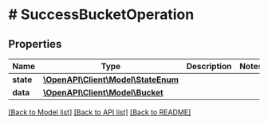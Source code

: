 # # SuccessBucketOperation

## Properties

Name | Type | Description | Notes
------------ | ------------- | ------------- | -------------
**state** | [**\OpenAPI\Client\Model\StateEnum**](StateEnum.md) |  |
**data** | [**\OpenAPI\Client\Model\Bucket**](Bucket.md) |  |

[[Back to Model list]](../../README.md#models) [[Back to API list]](../../README.md#endpoints) [[Back to README]](../../README.md)
